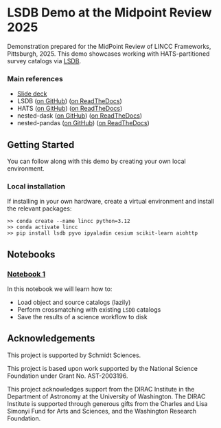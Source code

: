 # LSDB Demo at the Midpoint Review 2025

Demonstration prepared for the MidPoint Review of LINCC Frameworks, Pittsburgh, 2025.
This demo showcases working with HATS-partitioned survey catalogs via [LSDB](https://lsdb.readthedocs.io/en/stable/).

### Main references

* [Slide deck](https://docs.google.com/presentation/d/1l0f3MMwpsQUn4JFcAKxlYRQ5eVZrlKJKtWheTq-lRXU/edit?usp=sharing)
* LSDB ([on GitHub](https://github.com/astronomy-commons/lsdb)) 
  ([on ReadTheDocs](https://lsdb.readthedocs.io/en/stable/))
* HATS ([on GitHub](https://github.com/astronomy-commons/hats))
  ([on ReadTheDocs](https://hats.readthedocs.io/en/stable/))
* nested-dask ([on GitHub](https://github.com/lincc-frameworks/nested-dask)) 
  ([on ReadTheDocs](https://nested-dask.readthedocs.io/en/stable/))
* nested-pandas ([on GitHub](https://github.com/lincc-frameworks/nested-pandas)) 
  ([on ReadTheDocs](https://nested-pandas.readthedocs.io/en/stable/))


## Getting Started 

You can follow along with this demo by creating your own local environment.

### Local installation

If installing in your own hardware, create a virtual environment and install the relevant packages:

```
>> conda create --name lincc python=3.12
>> conda activate lincc
>> pip install lsdb pyvo ipyaladin cesium scikit-learn aiohttp
```

## Notebooks

### [Notebook 1](Notebook_1_Load_and_Xmatch.ipynb)

In this notebook we will learn how to:

- Load object and source catalogs (lazily)
- Perform crossmatching with existing `LSDB` catalogs
- Save the results of a science workflow to disk

## Acknowledgements

This project is supported by Schmidt Sciences.

This project is based upon work supported by the National Science Foundation under Grant No. AST-2003196.

This project acknowledges support from the DIRAC Institute in the Department of Astronomy at the University of Washington. The DIRAC Institute is supported through generous gifts from the Charles and Lisa Simonyi Fund for Arts and Sciences, and the Washington Research Foundation.
